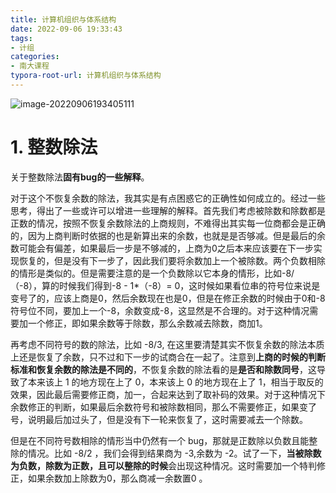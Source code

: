 ```yaml
---
title: 计算机组织与体系结构
date: 2022-09-06 19:33:43
tags:
- 计组
categories:
- 南大课程
typora-root-url: 计算机组织与体系结构
---
```


![image-20220906193405111](image-20220906193405111.png)

# 1. 整数除法

关于整数除法**固有bug的一些解释**。

对于这个不恢复余数的除法，我其实是有点困惑它的正确性如何成立的。经过一些思考，得出了一些或许可以增进一些理解的解释。首先我们考虑被除数和除数都是正数的情况，按照不恢复余数除法的上商规则，不难得出其实每一位商都会是正确的，因为上商判断时依据的也是新算出来的余数，也就是是否够减。但是最后的余数可能会有偏差，如果最后一步是不够减的，上商为0之后本来应该要在下一步实现恢复的，但是没有下一步了，因此我们要将余数加上一个被除数。两个负数相除的情形是类似的。但是需要注意的是一个负数除以它本身的情形，比如-8/（-8），算的时候我们得到-8 - 1*（-8）= 0，这时候如果看位串的符号位来说是变号了的，应该上商是0，然后余数现在也是0，但是在修正余数的时候由于0和-8符号位不同，要加上一个-8，余数变成-8，这显然是不合理的。对于这种情况需要加一个修正，即如果余数等于除数，那么余数减去除数，商加1。

再考虑不同符号的数的除法，比如 -8/3, 在这里要清楚其实不恢复余数的除法本质上还是恢复了余数，只不过和下一步的试商合在一起了。注意到**上商的时候的判断标准和恢复余数的除法是不同的**，不恢复余数的除法看的是**是否和除数同号**，这导致了本来该上 1 的地方现在上了 0，本来该上 0 的地方现在上了 1，相当于取反的效果，因此最后需要修正商，加一，合起来达到了取补码的效果。对于这种情况下余数修正的判断，如果最后余数符号和被除数相同，那么不需要修正，如果变了号，说明最后加过头了，但是没有下一轮来恢复了，这时需要减去一个除数。

但是在不同符号数相除的情形当中仍然有一个 bug，那就是正数除以负数且能整除的情况。比如 -8/2 ，我们会得到结果商为 -3,余数为 -2。试了一下，**当被除数为负数，除数为正数，且可以整除的时候**会出现这种情况。这时需要加一个特判修正，如果余数加上除数为0，那么商减一余数置0 。
